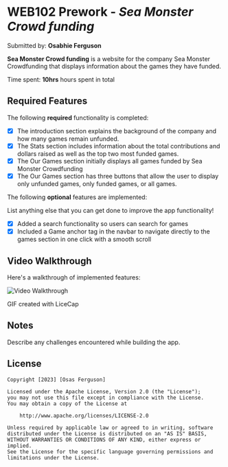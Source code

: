 # WEB102 Prework - _Sea Monster Crowd funding_

Submitted by: **Osabhie Ferguson**

**Sea Monster Crowd funding** is a website for the company Sea Monster Crowdfunding that displays information about the games they have funded.

Time spent: **10hrs** hours spent in total

## Required Features

The following **required** functionality is completed:

- [x] The introduction section explains the background of the company and how many games remain unfunded.
- [X] The Stats section includes information about the total contributions and dollars raised as well as the top two most funded games.
- [x] The Our Games section initially displays all games funded by Sea Monster Crowdfunding
- [x] The Our Games section has three buttons that allow the user to display only unfunded games, only funded games, or all games.

The following **optional** features are implemented:

List anything else that you can get done to improve the app functionality!
- [x] Added a search functionality so users can search for games
- [x] Included a Game anchor tag in the navbar to navigate directly to the games section in one click with a smooth scroll

## Video Walkthrough

Here's a walkthrough of implemented features:

<img src='https://i.imgur.com/7enJ0ev.gif' title='Video Walkthrough' width='' alt='Video Walkthrough' />

<!-- Replace this with whatever GIF tool you used! -->

GIF created with LiceCap

<!-- Recommended tools:
[Kap](https://getkap.co/) for macOS
[ScreenToGif](https://www.screentogif.com/) for Windows
[peek](https://github.com/phw/peek) for Linux. -->

## Notes

Describe any challenges encountered while building the app.

## License

    Copyright [2023] [Osas Ferguson]

    Licensed under the Apache License, Version 2.0 (the "License");
    you may not use this file except in compliance with the License.
    You may obtain a copy of the License at

        http://www.apache.org/licenses/LICENSE-2.0

    Unless required by applicable law or agreed to in writing, software
    distributed under the License is distributed on an "AS IS" BASIS,
    WITHOUT WARRANTIES OR CONDITIONS OF ANY KIND, either express or implied.
    See the License for the specific language governing permissions and
    limitations under the License.
